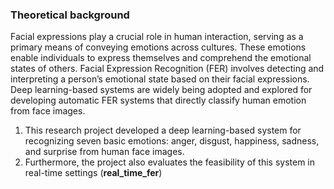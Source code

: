 ### Theoretical background

Facial expressions play a crucial role in human interaction, serving as a primary means of
conveying emotions across cultures. These emotions enable individuals to express themselves
and comprehend the emotional states of others. Facial Expression Recognition (FER) involves
detecting and interpreting a person’s emotional state based on their facial expressions. Deep
learning-based systems are widely being adopted and explored for developing automatic FER
systems that directly classify human emotion from face images.

1. This research project developed a deep learning-based system for recognizing seven basic emotions: anger, disgust, happiness,
sadness, and surprise from human face images.
2. Furthermore, the project also evaluates the feasibility of this system in real-time settings (**real_time_fer**) 


